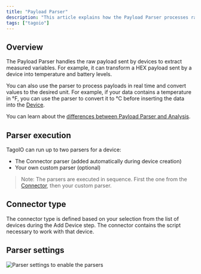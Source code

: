 ```yaml
---
title: "Payload Parser"
description: "This article explains how the Payload Parser processes raw device payloads to extract measured variables, convert units in real time, and how connector-defined and custom parsers are executed within TagoIO."
tags: ["tagoio"]
---
```


## Overview
The Payload Parser handles the raw payload sent by devices to extract measured variables. For example, it can transform a HEX payload sent by a device into temperature and battery levels.

You can also use the parser to process payloads in real time and convert values to the desired unit. For example, if your data contains a temperature in °F, you can use the parser to convert it to °C before inserting the data into the [Device](link-to-device).

You can learn about the [differences between Payload Parser and Analysis](link-to-differences-between-payload-parser-and-analysis).

## Parser execution
TagoIO can run up to two parsers for a device:
- The Connector parser (added automatically during device creation)
- Your own custom parser (optional)

> Note: The parsers are executed in sequence. First the one from the [Connector](link-to-connector), then your custom parser.

## Connector type
The connector type is defined based on your selection from the list of devices during the Add Device step. The connector contains the script necessary to work with that device.

## Parser settings
![Parser settings to enable the parsers](/docs_imagem/tagoio/payload-parser-2.png)